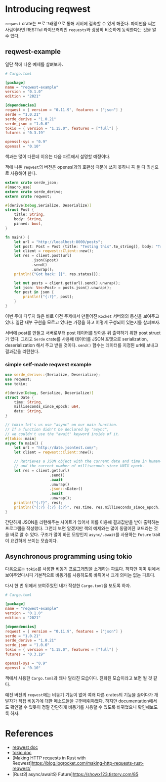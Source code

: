 # Introducing reqwest

`reqwest` crate는 프로그래밍으로 통해 서버에 접속할 수 있게 해준다. 파이썬을 써본 사람이라면 RESTful 라이브러리인 `requests`와 굉장히 비슷하게 동작한다는 것을 알 수 있다.

## reqwest-example

일단 책에 나온 예제를 살펴보자.
```toml
# Cargo.toml

[package]
name = "reqwest-example"
version = "0.1.0"
edition = "2021"

[dependencies]
reqwest = { version = "0.11.9", features = ["json"] }
serde = "1.0.21"
serde_derive = "1.0.21"
serde_json = "1.0.6"
tokio = { version = "1.15.0", features = ["full"] }
futures = "0.3.19"

openssl-sys = "0.9"
openssl = "0.10"
```
책과는 많이 다른데 이유는 다음 파트에서 설명할 예정이다.

책에 나온 `reqwest`의 버전은 openssl과의 호환성 때문에 쓰지 못하니 꼭 둘 다 최신으로 사용해야 한다.

```rust
extern crate serde_json;
#[macro_use]
extern crate serde_derive;
extern crate reqwest;

#[derive(Debug,Serialize, Deserialize)]
struct Post {
    title: String,
    body: String,
    pinned: bool,
}

fn main() {
    let url = "http://localhost:8000/posts";
    let post: Post = Post {title: "Testing this".to_string(), body: "Try to write something".to_string(), pinned: true};
    let client = reqwest::Client::new();
    let res = client.post(url)
            .json(&post)
            .send()
            .unwrap();
    println!("Got back: {}", res.status());

    let mut posts = client.get(url).send().unwrap();
    let json: Vec<Post> = posts.json().unwrap();
    for post in json {
        println!("{:?}", post);
    }
}
```

이번 주에 다루지 않은 바로 이전 주제에서 만들어진 `Rocket` 서버와의 통신을 보여주고 있다. 일단 내부 구현을 모르고 있다는 가정을 하고 어떻게 구성되어 있는지를 살펴보자.

서버에 post를 만들고 서버로부터 post 데이터를 받아온 뒤 출력하기 위한 post struct가 있다. 그리고 `Serde` crate를 사용해 데이터를 JSON 포맷으로 serialization, deserialization 해서 주고 받을 것이다. `send()` 함수는 데이터를 지정된 url에 보내고 결과값을 리턴한다.

### simple self-made reqwest example

```rust
use serde_derive::{Serialize, Deserialize};
use reqwest;
use tokio;

#[derive(Debug, Serialize, Deserialize)]
struct Date {
    time: String,
    milliseconds_since_epoch: u64,
    date: String,
}

// tokio let's us use "async" on our main function.
// If a function didn't be declared by "async",
// we couldn't use the "await" keyword inside of it.
#[tokio::main]
async fn main() {
    let url = "http://date.jsontest.com/";
    let client = reqwest::Client::new();

    // Retrieves a JSON object with the current date and time in human-readable form,
    // and the current number of milliseconds since UNIX epoch.
    let res = client.get(url)
                    .send()
                    .await
                    .unwrap()
                    .json::<Date>()
                    .await
                    .unwrap();
    println!("{:?}", res);
    println!("{:?} {:?} {:?}", res.time, res.milliseconds_since_epoch, res.date);
}
```
간단하게 JSON을 리턴해주는 사이트가 있어서 이를 이용해 결과값만을 받아 출력하는 프로그램을 작성했다. 그런데 보면 알겠지만 책의 예제와는 많이 동떨어진 코드라는 것을 바로 알 수 있다. 구조가 많이 바뀐 모양인지 `async/.await`를 사용하는 `Future` trait이 요긴하게 쓰이는 모습이다.

## Asynchronous programming using tokio

다음으로는 `tokio`를 사용한 비동기 프로그래밍을 소개하는 파트다. 하지만 이미 위에서 보여주었다시피 기본적으로 비동기를 사용하도록 바뀌어서 크게 의미는 없는 파트다.

다시 한 번 위에서 보여주었던 내가 작성한 `Cargo.toml`을 보도록 하자.

```toml
# Cargo.toml

[package]
name = "reqwest-example"
version = "0.1.0"
edition = "2021"

[dependencies]
reqwest = { version = "0.11.9", features = ["json"] }
serde = "1.0.21"
serde_derive = "1.0.21"
serde_json = "1.0.6"
tokio = { version = "1.15.0", features = ["full"] }
futures = "0.3.19"

openssl-sys = "0.9"
openssl = "0.10"
```
책에서 사용한 `Cargo.toml`과 꽤나 달라진 모습이다. 진화된 모습이라고 보면 될 것 같다.

예전 버전의 `reqwest`에는 비동기 기능이 없어 여러 다른 crates의 기능을 끌어다가 개발자가 직접 비동기에 대한 메소드들을 구현해줘야했다. 하지만 documentation에서도 확인할 수 있듯이 정말 간단하게 비동기를 사용할 수 있도록 바뀌었으니 확인해보도록 하자.


# References

- [reqwest doc](https://docs.rs/reqwest/0.11.9/reqwest/)
- [tokio doc](https://docs.rs/tokio/1.15.0/tokio/)
- [Making HTTP requests in Rust with Reqwest]https://blog.logrocket.com/making-http-requests-rust-reqwest/
- [Rust의 async/await와 Future]https://showx123.tistory.com/85
